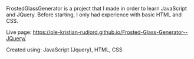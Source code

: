 FrostedGlassGenerator is a project that I made in order to learn JavaScript and JQuery.
Before starting, I only had experience with basic HTML and CSS.

Live page: https://ole-kristian-rudjord.github.io/Frosted-Glass-Generator--JQuery/

Created using: JavaScript (Jquery), HTML, CSS
